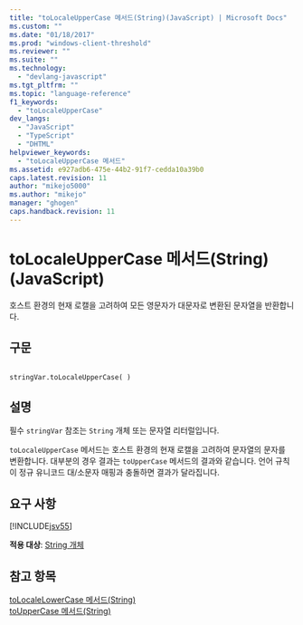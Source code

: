 ```yaml
---
title: "toLocaleUpperCase 메서드(String)(JavaScript) | Microsoft Docs"
ms.custom: ""
ms.date: "01/18/2017"
ms.prod: "windows-client-threshold"
ms.reviewer: ""
ms.suite: ""
ms.technology: 
  - "devlang-javascript"
ms.tgt_pltfrm: ""
ms.topic: "language-reference"
f1_keywords: 
  - "toLocaleUpperCase"
dev_langs: 
  - "JavaScript"
  - "TypeScript"
  - "DHTML"
helpviewer_keywords: 
  - "toLocaleUpperCase 메서드"
ms.assetid: e927adb6-475e-44b2-91f7-cedda10a39b0
caps.latest.revision: 11
author: "mikejo5000"
ms.author: "mikejo"
manager: "ghogen"
caps.handback.revision: 11
---
```

# toLocaleUpperCase 메서드(String)(JavaScript)
호스트 환경의 현재 로캘을 고려하여 모든 영문자가 대문자로 변환된 문자열을 반환합니다.  
  
## 구문  
  
```  
  
stringVar.toLocaleUpperCase( )  
```  
  
## 설명  
 필수 `stringVar` 참조는 `String` 개체 또는 문자열 리터럴입니다.  
  
 `toLocaleUpperCase` 메서드는 호스트 환경의 현재 로캘을 고려하여 문자열의 문자를 변환합니다.  대부분의 경우 결과는 `toUpperCase` 메서드의 결과와 같습니다.  언어 규칙이 정규 유니코드 대\/소문자 매핑과 충돌하면 결과가 달라집니다.  
  
## 요구 사항  
 [!INCLUDE[jsv55](../../javascript/reference/includes/jsv55-md.md)]  
  
 **적용 대상**: [String 개체](../../javascript/reference/string-object-javascript.md)  
  
## 참고 항목  
 [toLocaleLowerCase 메서드\(String\)](../../javascript/reference/tolocalelowercase-method-string-javascript.md)   
 [toUpperCase 메서드\(String\)](../../javascript/reference/touppercase-method-string-javascript.md)